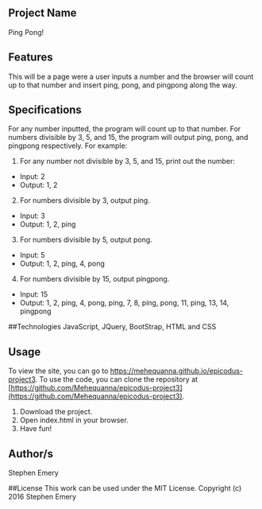 ## Project Name
Ping Pong!

## Features
This will be a page were a user inputs a number and the browser will count up to that number and insert ping, pong, and pingpong along the way.

## Specifications
For any number inputted, the program will count up to that number. For numbers divisible by 3, 5, and 15, the program will output ping, pong, and pingpong respectively.
For example:

1. For any number not divisible by 3, 5, and 15, print out the number:
  - Input: 2
  - Output: 1, 2

2. For numbers divisible by 3, output ping.
  - Input: 3
  - Output: 1, 2, ping

3. For numbers divisible by 5, output pong.
  - Input: 5
  - Output: 1, 2, ping, 4, pong

4. For numbers divisible by 15, output pingpong.
 - Input: 15
 - Output: 1, 2, ping, 4, pong, ping, 7, 8, ping, pong, 11, ping, 13, 14, pingpong

##Technologies
JavaScript, JQuery, BootStrap, HTML and CSS

## Usage
To view the site, you can go to https://mehequanna.github.io/epicodus-project3.
To use the code, you can clone the repository at [https://github.com/Mehequanna/epicodus-project3](https://github.com/Mehequanna/epicodus-project3).

1. Download the project.
2. Open index.html in your browser.
3. Have fun!

## Author/s
Stephen Emery

##License
This work can be used under the MIT License.
Copyright (c) 2016 Stephen Emery
